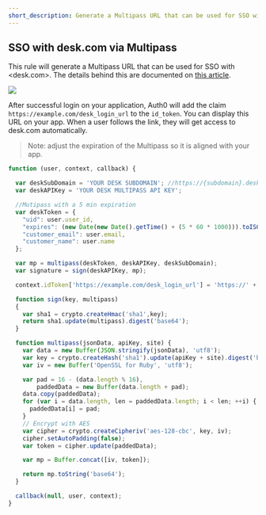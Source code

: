 ```yaml
---
short_description: Generate a Multipass URL that can be used for SSO with desk.com
---
```

## SSO with desk.com via Multipass

This rule will generate a Multipass URL that can be used for SSO with <desk.com>. The details behind this are documented on [this article](http://dev.desk.com/guides/sso/#what).

![](https://puu.sh/7rstz)

After successful login on your application, Auth0 will add the claim `https://example.com/desk_login_url` to the `id_token`. You can display this URL on your app. When a user follows the link, they will get access to desk.com automatically.

> Note: adjust the expiration of the Multipass so it is aligned with your app.

```js
function (user, context, callback) {

  var deskSubDomain = 'YOUR DESK SUBDOMAIN'; //https://{subdomain}.desk.com
  var deskAPIKey = 'YOUR DESK MULTIPASS API KEY';

  //Mutipass with a 5 min expiration
  var deskToken = {
    "uid": user.user_id,
    "expires": (new Date(new Date().getTime() + (5 * 60 * 1000))).toISOString(),
    "customer_email": user.email,
    "customer_name": user.name
  };

  var mp = multipass(deskToken, deskAPIKey, deskSubDomain);
  var signature = sign(deskAPIKey, mp);

  context.idToken['https://example.com/desk_login_url'] = 'https://' + deskSubDomain + '.desk.com/customer/authentication/multipass/callback?multipass=' + encodeURIComponent(mp) + '&signature=' + encodeURIComponent(signature);

  function sign(key, multipass)
  {
    var sha1 = crypto.createHmac('sha1',key);
    return sha1.update(multipass).digest('base64');
  }

  function multipass(jsonData, apiKey, site) {
    var data = new Buffer(JSON.stringify(jsonData), 'utf8');
    var key = crypto.createHash('sha1').update(apiKey + site).digest('binary').substring(0, 16);
    var iv = new Buffer('OpenSSL for Ruby', 'utf8');

    var pad = 16 - (data.length % 16),
        paddedData = new Buffer(data.length + pad);
    data.copy(paddedData);
    for (var i = data.length, len = paddedData.length; i < len; ++i) {
      paddedData[i] = pad;
    }
    // Encrypt with AES
    var cipher = crypto.createCipheriv('aes-128-cbc', key, iv);
    cipher.setAutoPadding(false);
    var token = cipher.update(paddedData);

    var mp = Buffer.concat([iv, token]);

    return mp.toString('base64');
  }

  callback(null, user, context);
}
```
